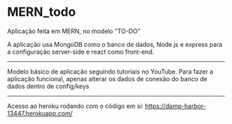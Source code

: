 # MERN_todo
Aplicação feita em MERN, no modelo "TO-DO"

A aplicação usa MongoDB como o banco de dados, Node.js e express para a configuração server-side e react como front-end.

---

Modelo básico de aplicação seguindo tutoriais no YouTube.
Para fazer a aplicação funcional, apenas alterar os dados de conexão do banco de dados dentro de config/keys

---

Acesso ao heroku rodando com o código em si: https://damp-harbor-13447.herokuapp.com/
